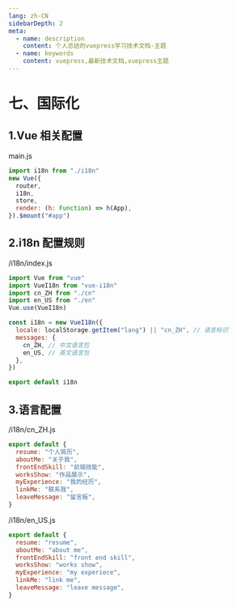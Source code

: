 ```yaml
---
lang: zh-CN
sidebarDepth: 2
meta:
  - name: description
    content: 个人总结的vuepress学习技术文档-主题
  - name: keywords
    content: vuepress,最新技术文档,vuepress主题
---
```


# 七、国际化

## 1.Vue 相关配置

main.js

```js
import i18n from "./i18n"
new Vue({
  router,
  i18n,
  store,
  render: (h: Function) => h(App),
}).$mount("#app")
```

## 2.i18n 配置规则

/i18n/index.js

```js
import Vue from "vue"
import VueI18n from "vue-i18n"
import cn_ZH from "./cn"
import en_US from "./en"
Vue.use(VueI18n)

const i18n = new VueI18n({
  locale: localStorage.getItem("lang") || "cn_ZH", // 语言标识
  messages: {
    cn_ZH, // 中文语言包
    en_US, // 英文语言包
  },
})

export default i18n
```

## 3.语言配置

/i18n/cn_ZH.js

```js
export default {
  resume: "个人简历",
  aboutMe: "关于我",
  frontEndSkill: "前端技能",
  worksShow: "作品展示",
  myExperience: "我的经历",
  linkMe: "联系我",
  leaveMessage: "留言板",
}
```

/i18n/en_US.js

```js
export default {
  resume: "resume",
  aboutMe: "about me",
  frontEndSkill: "front end skill",
  worksShow: "works show",
  myExperience: "my experiece",
  linkMe: "link me",
  leaveMessage: "leave message",
}
```
